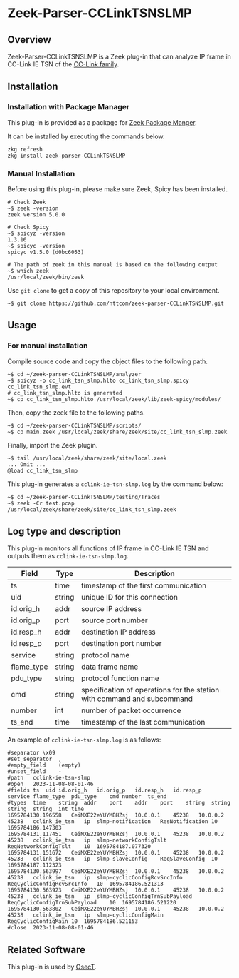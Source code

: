 # Zeek-Parser-CCLinkTSNSLMP

## Overview

Zeek-Parser-CCLinkTSNSLMP is a Zeek plug-in that can analyze IP frame in CC-Link IE TSN of the [CC-Link family](https://www.cc-link.org/ja/cclink/index.html).

## Installation

### Installation with Package Manager

This plug-in is provided as a package for [Zeek Package Manger](https://docs.zeek.org/projects/package-manager/en/stable/index.html).

It can be installed by executing the commands below.

```
zkg refresh
zkg install zeek-parser-CCLinkTSNSLMP
```

### Manual Installation

Before using this plug-in, please make sure Zeek, Spicy has been installed.

````
# Check Zeek
~$ zeek -version
zeek version 5.0.0

# Check Spicy
~$ spicyz -version
1.3.16
~$ spicyc -version
spicyc v1.5.0 (d0bc6053)

# The path of zeek in this manual is based on the following output
~$ which zeek
/usr/local/zeek/bin/zeek
````

Use `git clone` to get a copy of this repository to your local environment.
```
~$ git clone https://github.com/nttcom/zeek-parser-CCLinkTSNSLMP.git
```

## Usage

### For manual installation

Compile source code and copy the object files to the following path.
```
~$ cd ~/zeek-parser-CCLinkTSNSLMP/analyzer
~$ spicyz -o cc_link_tsn_slmp.hlto cc_link_tsn_slmp.spicy cc_link_tsn_slmp.evt
# cc_link_tsn_slmp.hlto is generated
~$ cp cc_link_tsn_slmp.hlto /usr/local/zeek/lib/zeek-spicy/modules/
```

Then, copy the zeek file to the following paths.
```
~$ cd ~/zeek-parser-CCLinkTSNSLMP/scripts/
~$ cp main.zeek /usr/local/zeek/share/zeek/site/cc_link_tsn_slmp.zeek
```

Finally, import the Zeek plugin.
```
~$ tail /usr/local/zeek/share/zeek/site/local.zeek
... Omit ...
@load cc_link_tsn_slmp
```

This plug-in generates a `cclink-ie-tsn-slmp.log` by the command below:
```
~$ cd ~/zeek-parser-CCLinkTSNSLMP/testing/Traces
~$ zeek -Cr test.pcap /usr/local/zeek/share/zeek/site/cc_link_tsn_slmp.zeek
```

## Log type and description

This plug-in monitors all functions of IP frame in CC-Link IE TSN and outputs them as `cclink-ie-tsn-slmp.log`.

| Field | Type | Description |
| --- | --- | --- |
| ts | time | timestamp of the first communication |
| uid | string | unique ID for this connection |
| id.orig_h | addr | source IP address |
| id.orig_p | port | source port number |
| id.resp_h | addr | destination IP address  |
| id.resp_p | port | destination port number   |
| service | string | protocol name |
| flame_type | string | data frame name |
| pdu_type | string | protocol function name |
| cmd | string | specification of operations for the station with command and subcommand |
| number | int | number of packet occurrence |
| ts_end | time | timestamp of the last communication |

An example of `cclink-ie-tsn-slmp.log` is as follows:
```
#separator \x09
#set_separator	,
#empty_field	(empty)
#unset_field	-
#path	cclink-ie-tsn-slmp
#open	2023-11-08-08-01-46
#fields	ts	uid	id.orig_h	id.orig_p	id.resp_h	id.resp_p	service	flame_type	pdu_type	cmd	number	ts_end
#types	time	string	addr	port	addr	port	string	string	string	string	int	time
1695784130.196558	CeiMXE22eYUYMBHZsj	10.0.0.1	45238	10.0.0.2	45238	cclink_ie_tsn	ip	slmp-notification	ResNotification	10	1695784186.147303
1695784131.117451	CeiMXE22eYUYMBHZsj	10.0.0.1	45238	10.0.0.2	45238	cclink_ie_tsn	ip	slmp-networkConfigTslt	ReqNetworkConfigTslt	10	1695784187.077320
1695784131.151672	CeiMXE22eYUYMBHZsj	10.0.0.1	45238	10.0.0.2	45238	cclink_ie_tsn	ip	slmp-slaveConfig	ReqSlaveConfig	10	1695784187.112323
1695784130.563997	CeiMXE22eYUYMBHZsj	10.0.0.1	45238	10.0.0.2	45238	cclink_ie_tsn	ip	slmp-cyclicConfigRcvSrcInfo	ReqCyclicConfigRcvSrcInfo	10	1695784186.521313
1695784130.563923	CeiMXE22eYUYMBHZsj	10.0.0.1	45238	10.0.0.2	45238	cclink_ie_tsn	ip	slmp-cyclicConfigTrnSubPayload	ReqCyclicConfigTrnSubPayload	10	1695784186.521220
1695784130.563802	CeiMXE22eYUYMBHZsj	10.0.0.1	45238	10.0.0.2	45238	cclink_ie_tsn	ip	slmp-cyclicConfigMain	ReqCyclicConfigMain	10	1695784186.521153
#close	2023-11-08-08-01-46
```

## Related Software

This plug-in is used by [OsecT](https://github.com/nttcom/OsecT).
